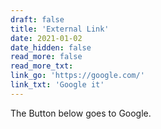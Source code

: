 ```yaml
---
draft: false
title: 'External Link'
date: 2021-01-02
date_hidden: false
read_more: false
read_more_txt: 
link_go: 'https://google.com/'
link_txt: 'Google it'
---
```

The Button below goes to Google.

<!--more-->
